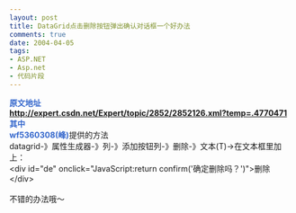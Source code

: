 ```yaml
---
layout: post
title: DataGrid点击删除按钮弹出确认对话框一个好办法
comments: true
date: 2004-04-05
tags:
- ASP.NET
- Asp.net
- 代码片段
---
```


<p><font color="#3366cc"><strong>原文地址<br /><a href="http://expert.csdn.net/Expert/topic/2852/2852126.xml?temp=.4770471">http://expert.csdn.net/Expert/topic/2852/2852126.xml?temp=.4770471</a> <br /></strong></font><font color="#3366cc"><strong>其中<br />wf5360308(峰)</strong></font>提供的方法<br />datagrid-》属性生成器-》列-》添加按钮列-》删除-》文本(T)-&gt;在文本框里加上：<br />&lt;div id="de" onclick="JavaScript:return confirm('确定删除吗？')"&gt;删除&lt;/div&gt;<br /><br />不错的办法哦～<br /></p>				
